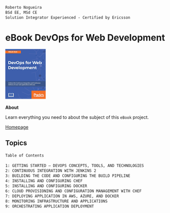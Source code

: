 ```
Roberto Nogueira  
BSd EE, MSd CE
Solution Integrator Experienced - Certified by Ericsson
```
# eBook DevOps for Web Development

![ebook image](images/ebook.png)

**About**

Learn everything you need to about the subject of this `eBook` project.

[Homepage](https://ebook.com)

## Topics
```
Table of Contents

1: GETTING STARTED – DEVOPS CONCEPTS, TOOLS, AND TECHNOLOGIES
2: CONTINUOUS INTEGRATION WITH JENKINS 2
3: BUILDING THE CODE AND CONFIGURING THE BUILD PIPELINE
4: INSTALLING AND CONFIGURING CHEF
5: INSTALLING AND CONFIGURING DOCKER
6: CLOUD PROVISIONING AND CONFIGURATION MANAGEMENT WITH CHEF
7: DEPLOYING APPLICATION IN AWS, AZURE, AND DOCKER
8: MONITORING INFRASTRUCTURE AND APPLICATIONS
9: ORCHESTRATING APPLICATION DEPLOYMENT
```
